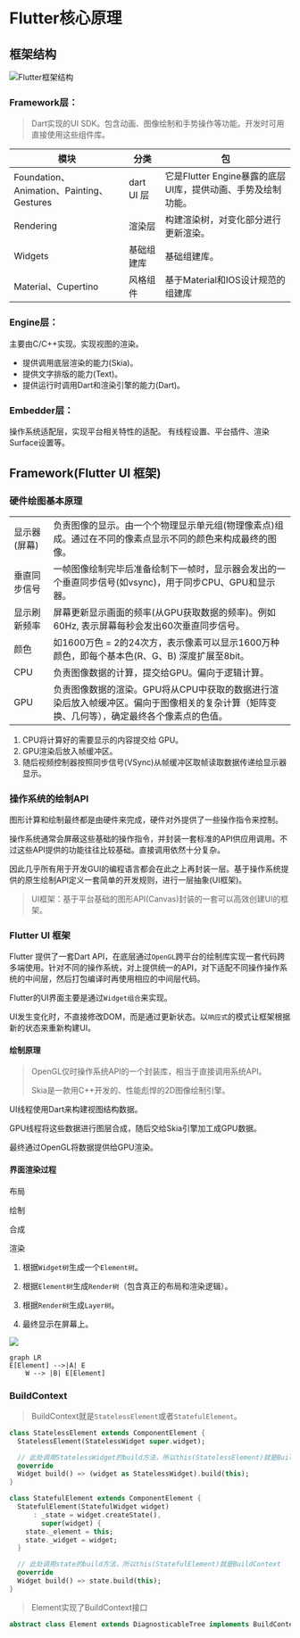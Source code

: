# Flutter核心原理

## 框架结构

![Flutter框架结构](https://guphit.github.io/assets/img/1-1.82c25693.png)

### Framework层：

> Dart实现的UI SDK。包含动画、图像绘制和手势操作等功能。开发时可用直接使用这些组件库。

| 模块                                      | 分类       | 包                                                           |
| ----------------------------------------- | ---------- | ------------------------------------------------------------ |
| Foundation、Animation、Painting、Gestures | dart UI 层 | 它是Flutter Engine暴露的底层UI库，提供动画、手势及绘制功能。 |
| Rendering                                 | 渲染层     | 构建渲染树，对变化部分进行更新渲染。                         |
| Widgets                                   | 基础组建库 | 基础组建库。                                                 |
| Material、Cupertino                       | 风格组件   | 基于Material和IOS设计规范的组建库                            |

### Engine层：

主要由C/C++实现。实现视图的渲染。

- 提供调用底层渲染的能力(Skia)。
- 提供文字排版的能力(Text)。
- 提供运行时调用Dart和渲染引擎的能力(Dart)。

### Embedder层：

操作系统适配层，实现平台相关特性的适配。 有线程设置、平台插件、渲染Surface设置等。



## Framework(Flutter UI 框架)

### 硬件绘图基本原理

|              |                                                              |
| ------------ | ------------------------------------------------------------ |
| 显示器(屏幕) | 负责图像的显示。由一个个物理显示单元组(物理像素点)组成。通过在不同的像素点显示不同的颜色来构成最终的图像。 |
| 垂直同步信号 | 一帧图像绘制完毕后准备绘制下一帧时，显示器会发出的一个垂直同步信号(如vsync)，用于同步CPU、GPU和显示器。 |
| 显示刷新频率 | 屏幕更新显示画面的频率(从GPU获取数据的频率)。例如60Hz, 表示屏幕每秒会发出60次垂直同步信号。 |
| 颜色         | 如1600万色 = 2的24次方，表示像素可以显示1600万种颜色，即每个基本色(R、G、B) 深度扩展至8bit。 |
| CPU          | 负责图像数据的计算，提交给GPU。偏向于逻辑计算。              |
| GPU          | 负责图像数据的渲染。GPU将从CPU中获取的数据进行渲染后放入帧缓冲区。偏向于图像相关的复杂计算（矩阵变换、几何等），确定最终各个像素点的色值。 |

1. CPU将计算好的需要显示的内容提交给 GPU。
2. GPU渲染后放入帧缓冲区。
3. 随后视频控制器按照同步信号(VSync)从帧缓冲区取帧读取数据传递给显示器显示。

### 操作系统的绘制API

​	图形计算和绘制最终都是由硬件来完成，硬件对外提供了一些操作指令来控制。

​	操作系统通常会屏蔽这些基础的操作指令，并封装一套标准的API供应用调用。不过这些API提供的功能往往比较基础。直接调用依然十分复杂。

​	因此几乎所有用于开发GUI的编程语言都会在此之上再封装一层。基于操作系统提供的原生绘制API定义一套简单的开发规则，进行一层抽象(UI框架)。

> UI框架：基于平台基础的图形API(Canvas)封装的一套可以高效创建UI的框架。

### Flutter UI 框架

Flutter 提供了一套Dart API，在底层通过``OpenGL``跨平台的绘制库实现一套代码跨多端使用。针对不同的操作系统，对上提供统一的API，对下适配不同操作操作系统的中间层，然后打包编译时再使用相应的中间层代码。

Flutter的UI界面主要是通过``Widget组合``来实现。

UI发生变化时，不直接修改DOM，而是通过更新状态。以``响应式``的模式让框架根据新的状态来重新构建UI。

#### 绘制原理

> OpenGL仅时操作系统API的一个封装库，相当于直接调用系统API。
>
> Skia是一款用C++开发的、性能彪悍的2D图像绘制引擎。

UI线程使用Dart来构建视图结构数据。

GPU线程将这些数据进行图层合成，随后交给Skia引擎加工成GPU数据。

最终通过OpenGL将数据提供给GPU渲染。

#### 界面渲染过程

布局

绘制

合成

渲染



1.  根据`Widget树`生成一个`Element树`。

2.  根据`Element树`生成`Render树`（包含真正的布局和渲染逻辑）。

3.  根据`Render树`生成`Layer树`。

4.  最终显示在屏幕上。

![](https://guphit.github.io/assets/img/2-2.59d95f72.png)

```mermaid
graph LR
E[Element] -->|A| E
    W --> |B| E[Element]
```

### BuildContext

>  BuildContext就是``StatelessElement``或者``StatefulElement``。

```dart
class StatelessElement extends ComponentElement {
  StatelessElement(StatelessWidget super.widget);

  // 此处调用StatelessWidget的build方法，所以this(StatelessElement)就是BuildContext
  @override
  Widget build() => (widget as StatelessWidget).build(this);
}
```

```dart
class StatefulElement extends ComponentElement {
  StatefulElement(StatefulWidget widget)
      : _state = widget.createState(),
        super(widget) {
    state._element = this;
    state._widget = widget;
  }

  // 此处调用state的build方法，所以this(StatefulElement)就是BuildContext
  @override
  Widget build() => state.build(this);
}
```

> Element实现了BuildContext接口

```dart
abstract class Element extends DiagnosticableTree implements BuildContext {}
```

